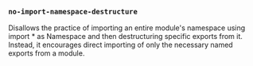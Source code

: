 ### `no-import-namespace-destructure`

Disallows the practice of importing an entire module's namespace using import * as Namespace and then destructuring specific exports from it. Instead, it encourages direct importing of only the necessary named exports from a module.

<!-- assertions noImportNamespaceDestructure -->
